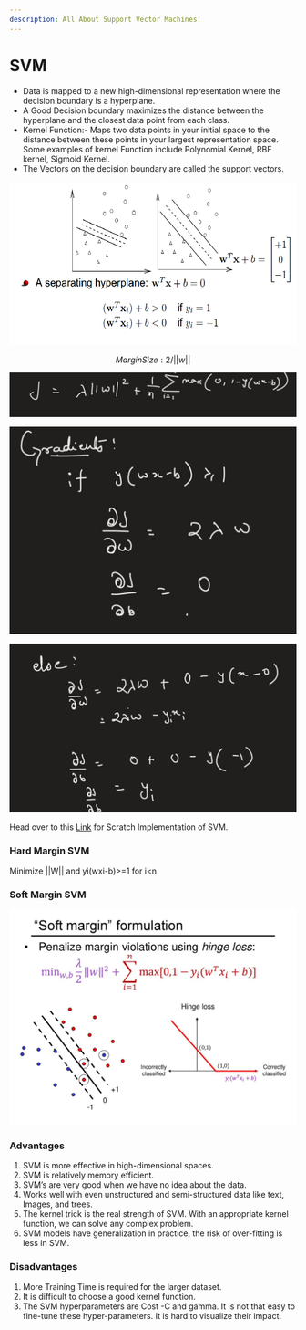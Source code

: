 ```yaml
---
description: All About Support Vector Machines.
---
```


# SVM

* Data is mapped to a new high-dimensional representation where the decision boundary is a hyperplane.&#x20;
* A Good Decision boundary maximizes the distance between the hyperplane and the closest data point from each class.&#x20;
* Kernel Function:- Maps two data points in your initial space to the distance between these points in your largest representation space. Some examples of kernel Function include Polynomial Kernel, RBF kernel, Sigmoid Kernel.
* The Vectors on the decision boundary are called the support vectors.

![](<.gitbook/assets/image (5).png>)

$$
Margin Size : 2/||w||
$$

![Cost Function for the SVM(along with Hinge Loss)](<.gitbook/assets/WhatsApp Image 2021-09-14 at 10.44.52.jpeg>)

![Gradients of the Above Cost Function](<.gitbook/assets/WhatsApp Image 2021-09-14 at 10.46.15.jpeg>)

![Gradients](<.gitbook/assets/WhatsApp Image 2021-09-14 at 10.46.34.jpeg>)

Head over to this [Link](https://github.com/RheagalFire/Scratch-Implementations/blob/master/Support%20Vector%20Machines%20\(SVM\).ipynb) for Scratch Implementation of SVM.

### Hard Margin SVM

Minimize ||W|| and yi(wxi-b)>=1 for i\<n

### Soft Margin SVM&#x20;

![](<.gitbook/assets/image (6).png>)

### Advantages

1. SVM is more effective in high-dimensional spaces.
2. SVM is relatively memory efficient.
3. SVM’s are very good when we have no idea about the data.
4. Works well with even unstructured and semi-structured data like text, Images, and trees.
5. The kernel trick is the real strength of SVM. With an appropriate kernel function, we can solve any complex problem.
6. SVM models have generalization in practice, the risk of over-fitting is less in SVM.

### Disadvantages

1. More Training Time is required for the larger dataset.
2. It is difficult to choose a good kernel function.
3. The SVM hyperparameters are Cost -C and gamma. It is not that easy to fine-tune these hyper-parameters. It is hard to visualize their impact.
